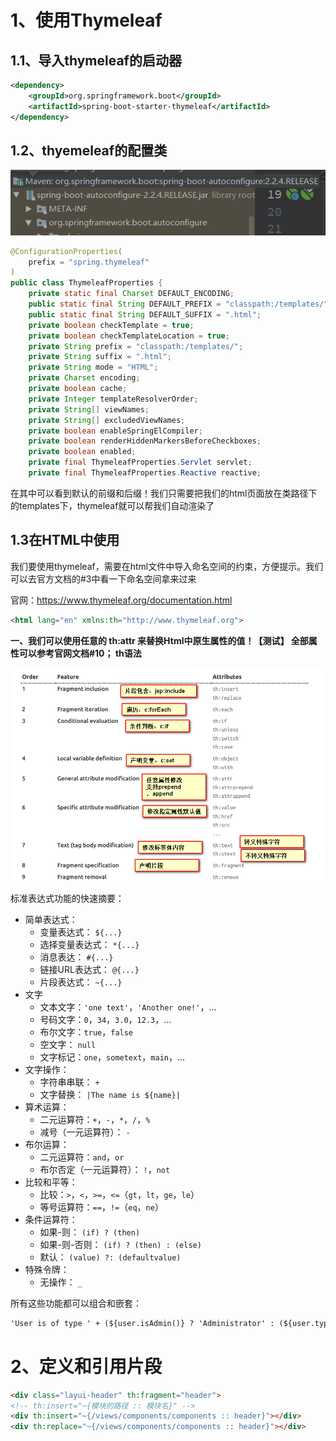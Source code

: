 # 1、使用Thymeleaf

## 1.1、导入thymeleaf的启动器

~~~xml
<dependency>
    <groupId>org.springframework.boot</groupId>
    <artifactId>spring-boot-starter-thymeleaf</artifactId>
</dependency>
~~~

## 1.2、thyemeleaf的配置类

![image-20200218200616530](./Thymeleaf语法.assets/image-20200218200616530.png)

~~~java
@ConfigurationProperties(
    prefix = "spring.thymeleaf"
)
public class ThymeleafProperties {
    private static final Charset DEFAULT_ENCODING;
    public static final String DEFAULT_PREFIX = "classpath:/templates/";
    public static final String DEFAULT_SUFFIX = ".html";
    private boolean checkTemplate = true;
    private boolean checkTemplateLocation = true;
    private String prefix = "classpath:/templates/";
    private String suffix = ".html";
    private String mode = "HTML";
    private Charset encoding;
    private boolean cache;
    private Integer templateResolverOrder;
    private String[] viewNames;
    private String[] excludedViewNames;
    private boolean enableSpringElCompiler;
    private boolean renderHiddenMarkersBeforeCheckboxes;
    private boolean enabled;
    private final ThymeleafProperties.Servlet servlet;
    private final ThymeleafProperties.Reactive reactive;
~~~

在其中可以看到默认的前缀和后缀！我们只需要把我们的html页面放在类路径下的templates下，thymeleaf就可以帮我们自动渲染了

## 1.3在HTML中使用

我们要使用thymeleaf，需要在html文件中导入命名空间的约束，方便提示。我们可以去官方文档的#3中看一下命名空间拿来过来

官网：https://www.thymeleaf.org/documentation.html

```html
<html lang="en" xmlns:th="http://www.thymeleaf.org">
```

**一、我们可以使用任意的 th:attr 来替换Html中原生属性的值！【测试】 全部属性可以参考官网文档#10； th语法**

![img](.\Thymeleaf语法.assets\thymeleaf.png)

标准表达式功能的快速摘要：

- 简单表达式：
  - 变量表达式： `${...}`
  - 选择变量表达式： `*{...}`
  - 消息表达： `#{...}`
  - 链接URL表达式： `@{...}`
  - 片段表达式： `~{...}`
- 文字
  - 文本文字：`'one text'`，`'Another one!'`，...
  - 号码文字：`0`，`34`，`3.0`，`12.3`，...
  - 布尔文字：`true`，`false`
  - 空文字： `null`
  - 文字标记：`one`，`sometext`，`main`，...
- 文字操作：
  - 字符串串联： `+`
  - 文字替换： `|The name is ${name}|`
- 算术运算：
  - 二元运算符：`+`，`-`，`*`，`/`，`%`
  - 减号（一元运算符）： `-`
- 布尔运算：
  - 二元运算符：`and`，`or`
  - 布尔否定（一元运算符）： `!`，`not`
- 比较和平等：
  - 比较：`>`，`<`，`>=`，`<=`（`gt`，`lt`，`ge`，`le`）
  - 等号运算符：`==`，`!=`（`eq`，`ne`）
- 条件运算符：
  - 如果-则： `(if) ? (then)`
  - 如果-则-否则： `(if) ? (then) : (else)`
  - 默认： `(value) ?: (defaultvalue)`
- 特殊令牌：
  - 无操作： `_`

所有这些功能都可以组合和嵌套：

```html
'User is of type ' + (${user.isAdmin()} ? 'Administrator' : (${user.type} ?: 'Unknown'))
```

# 2、定义和引用片段

~~~html
<div class="layui-header" th:fragment="header">
<!-- th:insert="~{模块的路径 :: 模块名}" -->
<div th:insert="~{/views/components/components :: header}"></div>
<div th:replace="~{/views/components/components :: header}"></div>
~~~

